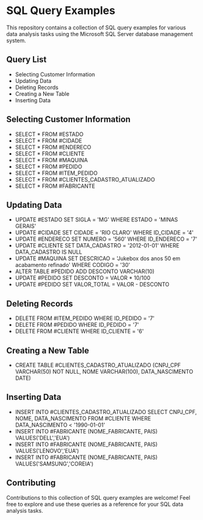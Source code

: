 # SQL Query Examples
This repository contains a collection of SQL query examples for various data analysis tasks using the Microsoft SQL Server database management system.

## Query List
- Selecting Customer Information
- Updating Data
- Deleting Records
- Creating a New Table
- Inserting Data

## Selecting Customer Information
- SELECT * FROM #ESTADO
- SELECT * FROM #CIDADE
- SELECT * FROM #ENDERECO
- SELECT * FROM #CLIENTE
- SELECT * FROM #MAQUINA
- SELECT * FROM #PEDIDO
- SELECT * FROM #ITEM_PEDIDO
- SELECT * FROM #CLIENTES_CADASTRO_ATUALIZADO
- SELECT * FROM #FABRICANTE

## Updating Data
- UPDATE #ESTADO SET SIGLA = 'MG' WHERE ESTADO = 'MINAS GERAIS'
- UPDATE #CIDADE SET CIDADE = 'RIO CLARO' WHERE ID_CIDADE = '4'
- UPDATE #ENDERECO SET NUMERO = '560' WHERE ID_ENDERECO = '7'
- UPDATE #CLIENTE SET DATA_CADASTRO = '2012-01-01' WHERE DATA_CADASTRO IS NULL
- UPDATE #MAQUINA SET DESCRICAO = 'Jukebox dos anos 50 em acabamento refinado' WHERE CODIGO = '30'
- ALTER TABLE #PEDIDO ADD DESCONTO VARCHAR(10)
- UPDATE #PEDIDO SET DESCONTO = VALOR * 10/100
- UPDATE #PEDIDO SET VALOR_TOTAL = VALOR - DESCONTO

## Deleting Records
- DELETE FROM #ITEM_PEDIDO WHERE ID_PEDIDO = '7'
- DELETE FROM #PEDIDO WHERE ID_PEDIDO = '7'
- DELETE FROM #CLIENTE WHERE ID_CLIENTE = '6'

## Creating a New Table
- CREATE TABLE #CLIENTES_CADASTRO_ATUALIZADO (CNPJ_CPF VARCHAR(50) NOT NULL, NOME VARCHAR(100), DATA_NASCIMENTO DATE)

## Inserting Data
- INSERT INTO #CLIENTES_CADASTRO_ATUALIZADO SELECT CNPJ_CPF, NOME, DATA_NASCIMENTO FROM #CLIENTE WHERE DATA_NASCIMENTO < '1990-01-01'
- INSERT INTO #FABRICANTE (NOME_FABRICANTE, PAIS) VALUES('DELL','EUA')
- INSERT INTO #FABRICANTE (NOME_FABRICANTE, PAIS) VALUES('LENOVO','EUA')
- INSERT INTO #FABRICANTE (NOME_FABRICANTE, PAIS) VALUES('SAMSUNG','COREIA')

## Contributing
Contributions to this collection of SQL query examples are welcome! Feel free to explore and use these queries as a reference for your SQL data analysis tasks.
